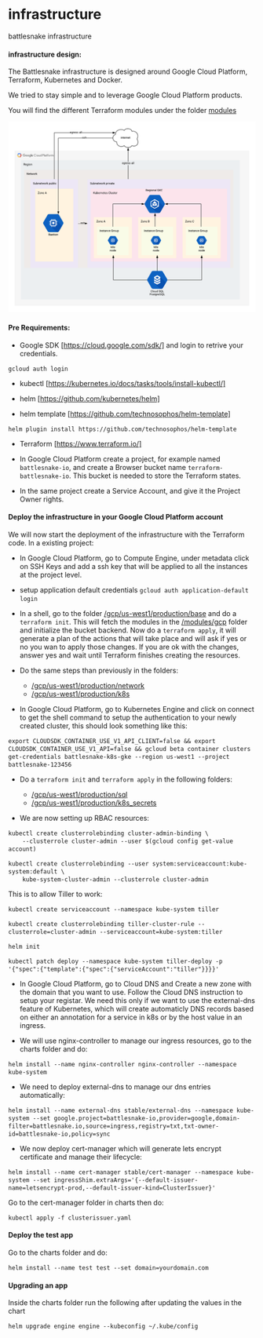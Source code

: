 # infrastructure

battlesnake infrastructure

#### infrastructure design:

The Battlesnake infrastructure is designed around Google Cloud Platform, Terraform, Kubernetes and Docker.

We tried to stay simple and to leverage Google Cloud Platform products.

You will find the different Terraform modules under the folder [modules](/modules)

![infra design](/img/infra_diagram.png)

#### Pre Requirements:

- Google SDK [https://cloud.google.com/sdk/] and login to retrive your credentials.

```
gcloud auth login
```

- kubectl [https://kubernetes.io/docs/tasks/tools/install-kubectl/]

- helm [https://github.com/kubernetes/helm]

- helm template [https://github.com/technosophos/helm-template]

```
helm plugin install https://github.com/technosophos/helm-template
```

- Terraform [https://www.terraform.io/]

* In Google Cloud Platform create a project, for example named `battlesnake-io`, and create a Browser bucket name `terraform-battlesnake-io`. This bucket is needed to store the Terraform states.

* In the same project create a Service Account, and give it the Project Owner rights.

#### Deploy the infrastructure in your Google Cloud Platform account

We will now start the deployment of the infrastructure with the Terraform code. In a existing project:

- In Google Cloud Platform, go to Compute Engine, under metadata click on SSH Keys and add a ssh key that will be applied to all the instances at the project level.
- setup application default credentials `gcloud auth application-default login`

- In a shell, go to the folder [/gcp/us-west1/production/base](gcp/us-west1/production/base) and do a `terraform init`. This will fetch the modules in the [/modules/gcp](modules/gcp) folder and initialize the bucket backend. Now do a `terraform apply`, it will generate a plan of the actions that will take place and will ask if yes or no you wan to apply those changes. If you are ok with the changes, answer yes and wait until Terraform finishes creating the resources.

- Do the same steps than previously in the folders:

  - [/gcp/us-west1/production/network](gcp/us-west1/production/network)
  - [/gcp/us-west1/production/k8s](gcp/us-west1/production/k8s)

- In Google Cloud Platform, go to Kubernetes Engine and click on connect to get the shell command to setup the authentication to your newly created cluster, this should look something like this:

```
export CLOUDSDK_CONTAINER_USE_V1_API_CLIENT=false && export CLOUDSDK_CONTAINER_USE_V1_API=false && gcloud beta container clusters get-credentials battlesnake-k8s-gke --region us-west1 --project battlesnake-123456
```

- Do a `terraform init` and `terraform apply` in the following folders:

  - [/gcp/us-west1/production/sql](gcp/us-west1/production/sql)
  - [/gcp/us-west1/production/k8s_secrets](gcp/us-west1/production/k8s_secrets)

- We are now setting up RBAC resources:

```
kubectl create clusterrolebinding cluster-admin-binding \
    --clusterrole cluster-admin --user $(gcloud config get-value account)
```

```
kubectl create clusterrolebinding --user system:serviceaccount:kube-system:default \
    kube-system-cluster-admin --clusterrole cluster-admin
```

This is to allow Tiller to work:

```
kubectl create serviceaccount --namespace kube-system tiller
```

```
kubectl create clusterrolebinding tiller-cluster-rule --clusterrole=cluster-admin --serviceaccount=kube-system:tiller
```

```
helm init
```

```
kubectl patch deploy --namespace kube-system tiller-deploy -p '{"spec":{"template":{"spec":{"serviceAccount":"tiller"}}}}'
```

- In Google Cloud Platform, go to Cloud DNS and Create a new zone with the domain that you want to use. Follow the Cloud DNS instruction to setup your registar. We need this only if we want to use the external-dns feature of Kubernetes, which will create automaticly DNS records based on either an annotation for a service in k8s or by the host value in an ingress.

- We will use nginx-controller to manage our ingress resources, go to the charts folder and do:

```
helm install --name nginx-controller nginx-controller --namespace kube-system
```

- We need to deploy external-dns to manage our dns entries automatically:

```
helm install --name external-dns stable/external-dns --namespace kube-system --set google.project=battlesnake-io,provider=google,domain-filter=battlesnake.io,source=ingress,registry=txt,txt-owner-id=battlesnake-io,policy=sync
```

- We now deploy cert-manager which will generate lets encrypt certificate and manage their lifecycle:

```
helm install --name cert-manager stable/cert-manager --namespace kube-system --set ingressShim.extraArgs='{--default-issuer-name=letsencrypt-prod,--default-issuer-kind=ClusterIssuer}'
```

Go to the cert-manager folder in charts then do:

```
kubectl apply -f clusterissuer.yaml
```

#### Deploy the test app

Go to the charts folder and do:

```
helm install --name test test --set domain=yourdomain.com
```

#### Upgrading an app

Inside the charts folder run the following after updating the values in the chart

```
helm upgrade engine engine --kubeconfig ~/.kube/config
```
